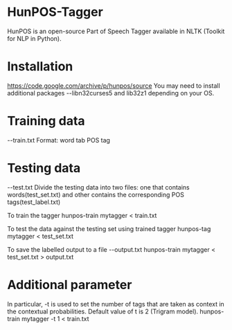 # HunPOS-Tagger
HunPOS is an open-source Part of Speech Tagger available in NLTK (Toolkit for NLP in Python).

# Installation
https://code.google.com/archive/p/hunpos/source
You may need to install additional packages --libn32curses5 and lib32z1 depending on your OS.

# Training data
--train.txt
Format: word tab POS tag

# Testing data
--test.txt
Divide the testing data into two files: one that contains words(test_set.txt) and other contains the corresponding POS tags(test_label.txt)

To train the tagger
hunpos-train mytagger < train.txt

To test the data against the testing set using trained tagger
hunpos-tag mytagger < test_set.txt

To save the labelled output to a file --output.txt
hunpos-train mytagger < test_set.txt > output.txt

# Additional parameter
In particular, -t is used to set the number of tags that are taken as context in the contextual probabilities. Default value of t is 2 (Trigram model).
hunpos-train mytagger -t 1 < train.txt

